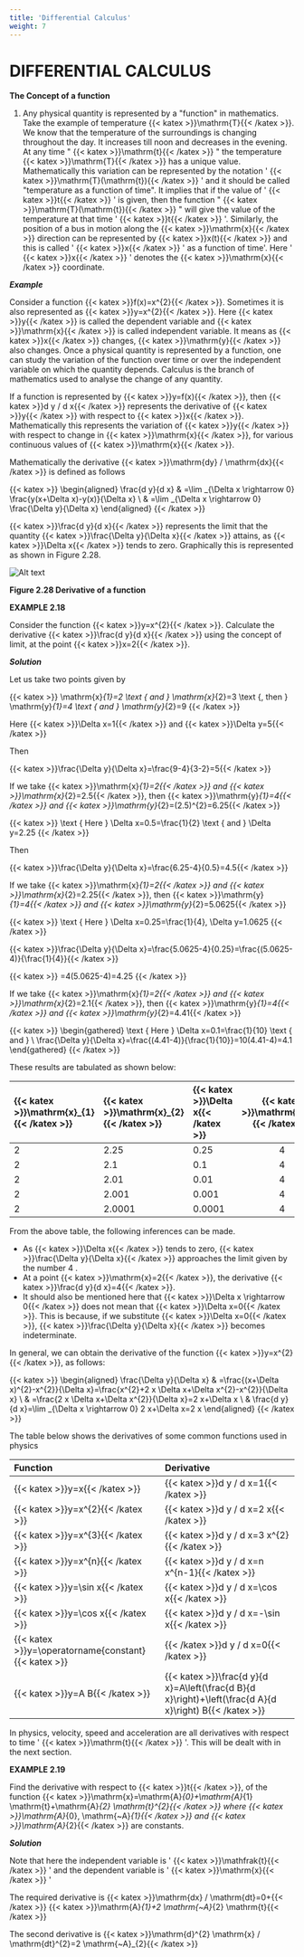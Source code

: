 ```yaml
---
title: 'Differential Calculus'
weight: 7
---
```


# DIFFERENTIAL CALCULUS


**The Concept of a function** 

1) Any physical quantity is represented by a "function" in mathematics. Take the example of temperature {{< katex >}}\mathrm{T}{{< /katex >}}. We know that the temperature of the surroundings is changing throughout the day. It increases till noon and decreases in the evening. At any
time " {{< katex >}}\mathrm{t}{{< /katex >}} " the temperature {{< katex >}}\mathrm{T}{{< /katex >}} has a unique value. Mathematically this variation can be represented by the notation ' {{< katex >}}\mathrm{T}(\mathrm{t}){{< /katex >}} ' and it should be called "temperature as a function of time". It implies that if the value of ' {{< katex >}}t{{< /katex >}} ' is given, then the function " {{< katex >}}\mathrm{T}(\mathrm{t}){{< /katex >}} " will give the value of the temperature at that time ' {{< katex >}}t{{< /katex >}} '. Similarly, the position of a bus in motion along the {{< katex >}}\mathrm{x}{{< /katex >}} direction can be represented by {{< katex >}}x(t){{< /katex >}} and this is called ' {{< katex >}}x{{< /katex >}} ' as a function of time'. Here ' {{< katex >}}x{{< /katex >}} ' denotes the {{< katex >}}\mathrm{x}{{< /katex >}} coordinate.

**_Example_**

Consider a function {{< katex >}}f(x)=x^{2}{{< /katex >}}. Sometimes it is also represented as {{< katex >}}y=x^{2}{{< /katex >}}. Here {{< katex >}}y{{< /katex >}} is called the dependent variable and {{< katex >}}\mathrm{x}{{< /katex >}} is called independent variable. It means as {{< katex >}}x{{< /katex >}} changes, {{< katex >}}\mathrm{y}{{< /katex >}} also changes. Once a physical quantity is represented by a function, one can study the variation of the function over time or over the independent variable on which the quantity depends. Calculus is the branch of mathematics used to analyse the change of any quantity.

If a function is represented by {{< katex >}}y=f(x){{< /katex >}}, then {{< katex >}}d y / d x{{< /katex >}} represents the derivative of {{< katex >}}y{{< /katex >}} with respect to {{< katex >}}x{{< /katex >}}. Mathematically this represents the variation of {{< katex >}}y{{< /katex >}} with respect to change in {{< katex >}}\mathrm{x}{{< /katex >}}, for various continuous values of {{< katex >}}\mathrm{x}{{< /katex >}}.

Mathematically the derivative {{< katex >}}\mathrm{dy} / \mathrm{dx}{{< /katex >}} is defined as follows

{{< katex >}}
\begin{aligned}
\frac{d y}{d x} & =\lim _{\Delta x \rightarrow 0} \frac{y(x+\Delta x)-y(x)}{\Delta x} \\
& =\lim _{\Delta x \rightarrow 0} \frac{\Delta y}{\Delta x}
\end{aligned}
{{< /katex >}}

{{< katex >}}\frac{d y}{d x}{{< /katex >}} represents the limit that the quantity {{< katex >}}\frac{\Delta y}{\Delta x}{{< /katex >}} attains, as {{< katex >}}\Delta x{{< /katex >}} tends to zero.
Graphically this is represented as shown in Figure 2.28.

![Alt text](<./fig-2.28.png>)

**Figure 2.28 Derivative of a function**

**EXAMPLE 2.18**

Consider the function {{< katex >}}y=x^{2}{{< /katex >}}. Calculate the derivative {{< katex >}}\frac{d y}{d x}{{< /katex >}} using the concept of limit, at the point {{< katex >}}x=2{{< /katex >}}.

**_Solution_**

Let us take two points given by

{{< katex >}}
\mathrm{x}_{1}=2 \text { and } \mathrm{x}_{2}=3 \text {, then } \mathrm{y}_{1}=4 \text { and } \mathrm{y}_{2}=9
{{< /katex >}}

Here {{< katex >}}\Delta x=1{{< /katex >}} and {{< katex >}}\Delta y=5{{< /katex >}}

Then

{{< katex >}}\frac{\Delta y}{\Delta x}=\frac{9-4}{3-2}=5{{< /katex >}}

If we take {{< katex >}}\mathrm{x}_{1}=2{{< /katex >}} and {{< katex >}}\mathrm{x}_{2}=2.5{{< /katex >}}, then {{< katex >}}\mathrm{y}_{1}=4{{< /katex >}} and {{< katex >}}\mathrm{y}_{2}=(2.5)^{2}=6.25{{< /katex >}}

{{< katex >}}
\text { Here } \Delta x=0.5=\frac{1}{2} \text { and } \Delta y=2.25
{{< /katex >}}

Then

{{< katex >}}\frac{\Delta y}{\Delta x}=\frac{6.25-4}{0.5}=4.5{{< /katex >}}

If we take {{< katex >}}\mathrm{x}_{1}=2{{< /katex >}} and {{< katex >}}\mathrm{x}_{2}=2.25{{< /katex >}}, then {{< katex >}}\mathrm{y}_{1}=4{{< /katex >}} and {{< katex >}}\mathrm{y}_{2}=5.0625{{< /katex >}}

{{< katex >}}
\text { Here } \Delta x=0.25=\frac{1}{4}, \Delta y=1.0625
{{< /katex >}}

{{< katex >}}\frac{\Delta y}{\Delta x}=\frac{5.0625-4}{0.25}=\frac{(5.0625-4)}{\frac{1}{4}}{{< /katex >}}

{{< katex >}}
=4(5.0625-4)=4.25
{{< /katex >}}

If we take {{< katex >}}\mathrm{x}_{1}=2{{< /katex >}} and {{< katex >}}\mathrm{x}_{2}=2.1{{< /katex >}}, then {{< katex >}}\mathrm{y}_{1}=4{{< /katex >}} and {{< katex >}}\mathrm{y}_{2}=4.41{{< /katex >}}

{{< katex >}}
\begin{gathered}
\text { Here } \Delta x=0.1=\frac{1}{10} \text { and } \\
\frac{\Delta y}{\Delta x}=\frac{(4.41-4)}{\frac{1}{10}}=10(4.41-4)=4.1
\end{gathered}
{{< /katex >}}

These results are tabulated as shown below:

| {{< katex >}}\mathrm{x}_{1}{{< /katex >}} | {{< katex >}}\mathrm{x}_{2}{{< /katex >}} | {{< katex >}}\Delta x{{< /katex >}} | {{< katex >}}\mathrm{y}_{1}{{< /katex >}} | {{< katex >}}\mathrm{y}_{2}{{< /katex >}} | {{< katex >}}\frac{\Delta y}{\Delta x}{{< /katex >}} |
| :--- | :--- | :--- | :---: | :--- | :--- |
| 2 | 2.25 | 0.25 | 4 | 5.0625 | 4.25 |
| 2 | 2.1 | 0.1 | 4 | 4.41 | 4.1 |
| 2 | 2.01 | 0.01 | 4 | 4.0401 | 4.01 |
| 2 | 2.001 | 0.001 | 4 | 4.004001 | 4.001 |
| 2 | 2.0001 | 0.0001 | 4 | 4.00040001 | 4.0001 |

From the above table, the following inferences can be made.

- As {{< katex >}}\Delta x{{< /katex >}} tends to zero, {{< katex >}}\frac{\Delta y}{\Delta x}{{< /katex >}} approaches the limit given by the number 4 .
- At a point {{< katex >}}\mathrm{x}=2{{< /katex >}}, the derivative {{< katex >}}\frac{d y}{d x}=4{{< /katex >}}.
- It should also be mentioned here that {{< katex >}}\Delta x \rightarrow 0{{< /katex >}} does not mean that {{< katex >}}\Delta x=0{{< /katex >}}.
This is because, if we substitute {{< katex >}}\Delta x=0{{< /katex >}}, {{< katex >}}\frac{\Delta y}{\Delta x}{{< /katex >}} becomes indeterminate.

In general, we can obtain the derivative of the function {{< katex >}}y=x^{2}{{< /katex >}}, as follows:

{{< katex >}}
\begin{aligned}
\frac{\Delta y}{\Delta x} & =\frac{(x+\Delta x)^{2}-x^{2}}{\Delta x}=\frac{x^{2}+2 x \Delta x+\Delta x^{2}-x^{2}}{\Delta x} \\
& =\frac{2 x \Delta x+\Delta x^{2}}{\Delta x}=2 x+\Delta x \\
& \frac{d y}{d x}=\lim _{\Delta x \rightarrow 0} 2 x+\Delta x=2 x
\end{aligned}
{{< /katex >}}

The table below shows the derivatives of some common functions used in physics

| Function | Derivative |
| :--- | :--- |
| {{< katex >}}y=x{{< /katex >}} | {{< katex >}}d y / d x=1{{< /katex >}} |
| {{< katex >}}y=x^{2}{{< /katex >}} | {{< katex >}}d y / d x=2 x{{< /katex >}} |
| {{< katex >}}y=x^{3}{{< /katex >}} | {{< katex >}}d y / d x=3 x^{2}{{< /katex >}} |
| {{< katex >}}y=x^{n}{{< /katex >}} | {{< katex >}}d y / d x=n x^{n-1}{{< /katex >}} |
| {{< katex >}}y=\sin x{{< /katex >}} | {{< katex >}}d y / d x=\cos x{{< /katex >}} |
| {{< katex >}}y=\cos x{{< /katex >}} | {{< katex >}}d y / d x=-\sin x{{< /katex >}} |
| {{< katex >}}y=\operatorname{constant}{{< katex >}} | {{< /katex >}}d y / d x=0{{< /katex >}} |
| {{< katex >}}y=A B{{< /katex >}} | {{< katex >}}\frac{d y}{d x}=A\left(\frac{d B}{d x}\right)+\left(\frac{d A}{d x}\right) B{{< /katex >}} |

In physics, velocity, speed and acceleration are all derivatives with respect to time ' {{< katex >}}\mathrm{t}{{< /katex >}} '. This will be dealt with in the next section.

**EXAMPLE 2.19**

Find the derivative with respect to {{< katex >}}t{{< /katex >}}, of the function {{< katex >}}\mathrm{x}=\mathrm{A}_{0}+\mathrm{A}_{1} \mathrm{t}+\mathrm{A}_{2} \mathrm{t}^{2}{{< /katex >}} where {{< katex >}}\mathrm{A}_{0}, \mathrm{~A}_{1}{{< /katex >}} and {{< katex >}}\mathrm{A}_{2}{{< /katex >}} are constants.

**_Solution_**

Note that here the independent variable is ' {{< katex >}}\mathfrak{t}{{< /katex >}} ' and the dependent variable is ' {{< katex >}}\mathrm{x}{{< /katex >}} '

The required derivative is {{< katex >}}\mathrm{dx} / \mathrm{dt}=0+{{< /katex >}} {{< katex >}}\mathrm{A}_{1}+2 \mathrm{~A}_{2} \mathrm{t}{{< /katex >}}

The second derivative is {{< katex >}}\mathrm{d}^{2} \mathrm{x} / \mathrm{dt}^{2}=2 \mathrm{~A}_{2}{{< /katex >}}